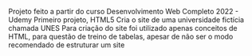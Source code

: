 Projeto feito a partir do curso Desenvolvimento Web Completo 2022 - Udemy
Primeiro projeto, HTML5
Cria o site de uma universidade fictícia chamada UNES
Para criação do site foi utilizado apenas conceitos de HTML, para questão de treino de tabelas, apesar de não ser o modo recomendado de estruturar um site
